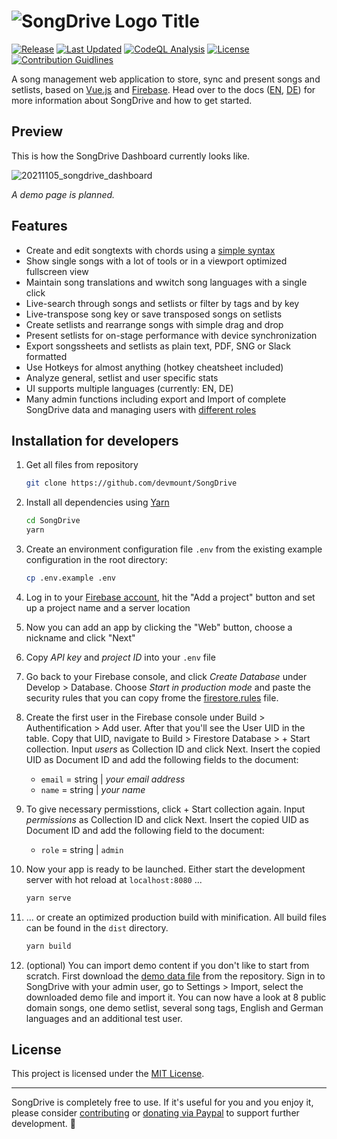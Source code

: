 # ![SongDrive Logo Title](https://user-images.githubusercontent.com/5441654/147848659-8cbc8ac6-d7d8-4c56-a36d-ce904da2bd5a.png)

[![Release](https://img.shields.io/github/v/tag/devmount/SongDrive.svg?label=release&color=88b544&style=flat-square)](https://github.com/devmount/SongDrive/releases)
[![Last Updated](https://img.shields.io/github/last-commit/devmount/SongDrive?label=updated&color=88b544&style=flat-square)](https://github.com/devmount/SongDrive/commits/main)
[![CodeQL Analysis](https://img.shields.io/github/workflow/status/devmount/SongDrive/CodeQL?label=CodeQL&logo=github&color=88b544&style=flat-square)](https://github.com/devmount/SongDrive/actions/workflows/codeql-analysis.yml)
[![License](https://img.shields.io/badge/license-MIT-88b544.svg?style=flat-square)](./LICENSE)
[![Contribution Guidlines](https://img.shields.io/badge/contributions-welcome-88b544.svg?style=flat-square)](./.github/CONTRIBUTING.md)

A song management web application to store, sync and present songs and setlists, based on [Vue.js](//vuejs.org) and [Firebase](//firebase.google.com). Head over to the docs ([EN](https://github.com/devmount/SongDrive/blob/main/src/docs/docs.en.md), [DE](https://github.com/devmount/SongDrive/blob/main/src/docs/docs.en.md)) for more information about SongDrive and how to get started.

## Preview

This is how the SongDrive Dashboard currently looks like.

![20211105_songdrive_dashboard](https://user-images.githubusercontent.com/5441654/140494330-9022aa11-7513-4feb-b0e0-4f0f95f5a759.png)

*A demo page is planned.*

## Features

- Create and edit songtexts with chords using a [simple syntax](https://github.com/devmount/SongDrive/blob/main/src/docs/docs.en.md#song-syntax)
- Show single songs with a lot of tools or in a viewport optimized fullscreen view
- Maintain song translations and wwitch song languages with a single click
- Live-search through songs and setlists or filter by tags and by key
- Live-transpose song key or save transposed songs on setlists
- Create setlists and rearrange songs with simple drag and drop
- Present setlists for on-stage performance with device synchronization
- Export songssheets and setlists as plain text, PDF, SNG or Slack formatted
- Use Hotkeys for almost anything (hotkey cheatsheet included)
- Analyze general, setlist and user specific stats
- UI supports multiple languages (currently: EN, DE)
- Many admin functions including export and Import of complete SongDrive data and managing users with [different roles](https://github.com/devmount/SongDrive/blob/main/src/docs/docs.en.md#user-roles)

## Installation for developers

1. Get all files from repository

    ```bash
    git clone https://github.com/devmount/SongDrive
    ```

2. Install all dependencies using [Yarn](https://yarnpkg.com)

    ```bash
    cd SongDrive
    yarn
    ```

3. Create an environment configuration file `.env` from the existing example configuration in the root directory:

    ```bash
    cp .env.example .env
    ```

4. Log in to your [Firebase account](https://console.firebase.google.com), hit the "Add a project" button and set up a project name and a server location
5. Now you can add an app by clicking the "Web" button, choose a nickname and click "Next"
6. Copy *API key* and *project ID* into your `.env` file
7. Go back to your Firebase console, and click *Create Database* under Develop > Database. Choose *Start in production mode* and paste the security rules that you can copy frome the [firestore.rules](./firestore.rules) file.
8. Create the first user in the Firebase console under Build > Authentification > Add user. After that you'll see the User UID in the table. Copy that UID, navigate to Build > Firestore Database > + Start collection. Input *users* as Collection ID and click Next. Insert the copied UID as Document ID and add the following fields to the document:
    - `email` = string | *your email address*
    - `name` = string | *your name*

9. To give necessary permisstions, click + Start collection again. Input *permissions* as Collection ID and click Next. Insert the copied UID as Document ID and add the following field to the document:
    - `role` = string | `admin`

10. Now your app is ready to be launched. Either start the development server with hot reload at `localhost:8080` ...

    ```bash
    yarn serve
    ```

11. ... or create an optimized production build with minification. All build files can be found in the `dist` directory.

    ```bash
    yarn build
    ```

12. (optional) You can import demo content if you don't like to start from scratch. First download the [demo data file](https://raw.githubusercontent.com/devmount/SongDrive/main/demo.import.json) from the repository. Sign in to SongDrive with your admin user, go to Settings > Import, select the downloaded demo file and import it. You can now have a look at 8 public domain songs, one demo setlist, several song tags, English and German languages and an additional test user.

## License

This project is licensed under the [MIT License](./LICENSE).

---

SongDrive is completely free to use. If it's useful for you and you enjoy it, please consider [contributing](./.github/CONTRIBUTING.md) or [donating via Paypal](https://paypal.me/devmount) to support further development. 💚
